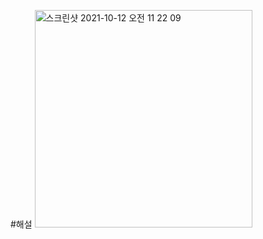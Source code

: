 #해설
<img width="348" alt="스크린샷 2021-10-12 오전 11 22 09" src="https://user-images.githubusercontent.com/54608828/136880774-1d50fe6f-f061-49c2-86c8-9534b786c6c0.png">
